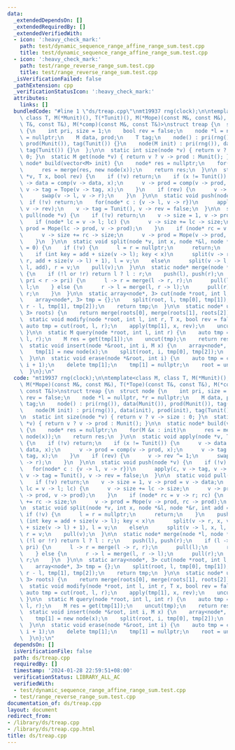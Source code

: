 ```yaml
---
data:
  _extendedDependsOn: []
  _extendedRequiredBy: []
  _extendedVerifiedWith:
  - icon: ':heavy_check_mark:'
    path: test/dynamic_sequence_range_affine_range_sum.test.cpp
    title: test/dynamic_sequence_range_affine_range_sum.test.cpp
  - icon: ':heavy_check_mark:'
    path: test/range_reverse_range_sum.test.cpp
    title: test/range_reverse_range_sum.test.cpp
  _isVerificationFailed: false
  _pathExtension: cpp
  _verificationStatusIcon: ':heavy_check_mark:'
  attributes:
    links: []
  bundledCode: "#line 1 \"ds/treap.cpp\"\nmt19937 rng(clock);\n\ntemplate<class M,\
    \ class T, M(*Munit)(), T(*Tunit)(), M(*Mope)(const M&, const M&), T(*Tope)(const\
    \ T&, const T&), M(*comp)(const M&, const T&)>\nstruct treap {\n  struct node\
    \ {\n    int pri, size = 1;\n    bool rev = false;\n    node *l = nullptr, *r\
    \ = nullptr;\n    M data, prod;\n    T tag;\n    node() : pri(rng()), data(Munit()),\
    \ prod(Munit()), tag(Tunit()) {}\n    node(M init) : pri(rng()), data(init), prod(init),\
    \ tag(Tunit()) {}\n  };\n\n  static int size(node *v) { return v ? v -> size :\
    \ 0; }\n  static M get(node *v) { return v ? v -> prod : Munit(); }\n\n  static\
    \ node* build(vector<M> init) {\n    node* res = nullptr;\n    for(M &x : init)\n\
    \      res = merge(res, new node(x));\n    return res;\n  }\n\n  static void apply(node\
    \ *v, T x, bool rev) {\n    if (!v) return;\n    if (x != Tunit()) {\n      v\
    \ -> data = comp(v -> data, x);\n      v -> prod = comp(v -> prod, x);\n     \
    \ v -> tag = Tope(v -> tag, x);\n    }\n    if (rev) {\n      v -> rev ^= 1;\n\
    \      swap(v -> l, v -> r);\n    }\n  }\n\n  static void push(node *v) {\n  \
    \  if (!v) return;\n    for(node* c : {v -> l, v -> r})\n      apply(c, v -> tag,\
    \ v -> rev);\n    v -> tag = Tunit(), v -> rev = false;\n  }\n\n  static void\
    \ pull(node *v) {\n    if (!v) return;\n    v -> size = 1, v -> prod = v -> data;\n\
    \    if (node* lc = v -> l; lc) {\n      v -> size += lc -> size;\n      v ->\
    \ prod = Mope(lc -> prod, v -> prod);\n    }\n    if (node* rc = v -> r; rc) {\n\
    \      v -> size += rc -> size;\n      v -> prod = Mope(v -> prod, rc -> prod);\n\
    \    }\n  }\n\n  static void split(node *v, int x, node *&l, node *&r, int add\
    \ = 0) {\n    if (!v) {\n      l = r = nullptr;\n      return;\n    }\n    push(v);\n\
    \    if (int key = add + size(v -> l); key < x)\n      split(v -> r, x, v -> r,\
    \ r, add + size(v -> l) + 1), l = v;\n    else\n      split(v -> l, x, l, v ->\
    \ l, add), r = v;\n    pull(v);\n  }\n\n  static node* merge(node *l, node *r)\
    \ {\n    if (!l or !r) return l ? l : r;\n    push(l), push(r);\n    if (l ->\
    \ pri < r -> pri) {\n      l -> r = merge(l -> r, r);\n      pull(l);\n      return\
    \ l;\n    } else {\n      r -> l = merge(l, r -> l);\n      pull(r);\n      return\
    \ r;\n    }\n  }\n\n  static array<node*, 3> cut(node *root, int l, int r) {\n\
    \    array<node*, 3> tmp = {};\n    split(root, l, tmp[0], tmp[1]);\n    split(tmp[1],\
    \ r - l, tmp[1], tmp[2]);\n    return tmp;\n  }\n\n  static node* uncut(array<node*,\
    \ 3> roots) {\n    return merge(roots[0], merge(roots[1], roots[2]));\n  }\n\n\
    \  static void modify(node *root, int l, int r, T x, bool rev = false) {\n   \
    \ auto tmp = cut(root, l, r);\n    apply(tmp[1], x, rev);\n    uncut(tmp);\n \
    \ }\n\n  static M query(node *root, int l, int r) {\n    auto tmp = cut(root,\
    \ l, r);\n    M res = get(tmp[1]);\n    uncut(tmp);\n    return res;\n  }\n\n\
    \  static void insert(node *&root, int i, M x) {\n    array<node*, 3> tmp = {};\n\
    \    tmp[1] = new node(x);\n    split(root, i, tmp[0], tmp[2]);\n    root = uncut(tmp);\n\
    \  }\n\n  static void erase(node *&root, int i) {\n    auto tmp = cut(root, i,\
    \ i + 1);\n    delete tmp[1];\n    tmp[1] = nullptr;\n    root = uncut(tmp);\n\
    \  }\n};\n"
  code: "mt19937 rng(clock);\n\ntemplate<class M, class T, M(*Munit)(), T(*Tunit)(),\
    \ M(*Mope)(const M&, const M&), T(*Tope)(const T&, const T&), M(*comp)(const M&,\
    \ const T&)>\nstruct treap {\n  struct node {\n    int pri, size = 1;\n    bool\
    \ rev = false;\n    node *l = nullptr, *r = nullptr;\n    M data, prod;\n    T\
    \ tag;\n    node() : pri(rng()), data(Munit()), prod(Munit()), tag(Tunit()) {}\n\
    \    node(M init) : pri(rng()), data(init), prod(init), tag(Tunit()) {}\n  };\n\
    \n  static int size(node *v) { return v ? v -> size : 0; }\n  static M get(node\
    \ *v) { return v ? v -> prod : Munit(); }\n\n  static node* build(vector<M> init)\
    \ {\n    node* res = nullptr;\n    for(M &x : init)\n      res = merge(res, new\
    \ node(x));\n    return res;\n  }\n\n  static void apply(node *v, T x, bool rev)\
    \ {\n    if (!v) return;\n    if (x != Tunit()) {\n      v -> data = comp(v ->\
    \ data, x);\n      v -> prod = comp(v -> prod, x);\n      v -> tag = Tope(v ->\
    \ tag, x);\n    }\n    if (rev) {\n      v -> rev ^= 1;\n      swap(v -> l, v\
    \ -> r);\n    }\n  }\n\n  static void push(node *v) {\n    if (!v) return;\n \
    \   for(node* c : {v -> l, v -> r})\n      apply(c, v -> tag, v -> rev);\n   \
    \ v -> tag = Tunit(), v -> rev = false;\n  }\n\n  static void pull(node *v) {\n\
    \    if (!v) return;\n    v -> size = 1, v -> prod = v -> data;\n    if (node*\
    \ lc = v -> l; lc) {\n      v -> size += lc -> size;\n      v -> prod = Mope(lc\
    \ -> prod, v -> prod);\n    }\n    if (node* rc = v -> r; rc) {\n      v -> size\
    \ += rc -> size;\n      v -> prod = Mope(v -> prod, rc -> prod);\n    }\n  }\n\
    \n  static void split(node *v, int x, node *&l, node *&r, int add = 0) {\n   \
    \ if (!v) {\n      l = r = nullptr;\n      return;\n    }\n    push(v);\n    if\
    \ (int key = add + size(v -> l); key < x)\n      split(v -> r, x, v -> r, r, add\
    \ + size(v -> l) + 1), l = v;\n    else\n      split(v -> l, x, l, v -> l, add),\
    \ r = v;\n    pull(v);\n  }\n\n  static node* merge(node *l, node *r) {\n    if\
    \ (!l or !r) return l ? l : r;\n    push(l), push(r);\n    if (l -> pri < r ->\
    \ pri) {\n      l -> r = merge(l -> r, r);\n      pull(l);\n      return l;\n\
    \    } else {\n      r -> l = merge(l, r -> l);\n      pull(r);\n      return\
    \ r;\n    }\n  }\n\n  static array<node*, 3> cut(node *root, int l, int r) {\n\
    \    array<node*, 3> tmp = {};\n    split(root, l, tmp[0], tmp[1]);\n    split(tmp[1],\
    \ r - l, tmp[1], tmp[2]);\n    return tmp;\n  }\n\n  static node* uncut(array<node*,\
    \ 3> roots) {\n    return merge(roots[0], merge(roots[1], roots[2]));\n  }\n\n\
    \  static void modify(node *root, int l, int r, T x, bool rev = false) {\n   \
    \ auto tmp = cut(root, l, r);\n    apply(tmp[1], x, rev);\n    uncut(tmp);\n \
    \ }\n\n  static M query(node *root, int l, int r) {\n    auto tmp = cut(root,\
    \ l, r);\n    M res = get(tmp[1]);\n    uncut(tmp);\n    return res;\n  }\n\n\
    \  static void insert(node *&root, int i, M x) {\n    array<node*, 3> tmp = {};\n\
    \    tmp[1] = new node(x);\n    split(root, i, tmp[0], tmp[2]);\n    root = uncut(tmp);\n\
    \  }\n\n  static void erase(node *&root, int i) {\n    auto tmp = cut(root, i,\
    \ i + 1);\n    delete tmp[1];\n    tmp[1] = nullptr;\n    root = uncut(tmp);\n\
    \  }\n};\n"
  dependsOn: []
  isVerificationFile: false
  path: ds/treap.cpp
  requiredBy: []
  timestamp: '2024-01-28 22:59:51+08:00'
  verificationStatus: LIBRARY_ALL_AC
  verifiedWith:
  - test/dynamic_sequence_range_affine_range_sum.test.cpp
  - test/range_reverse_range_sum.test.cpp
documentation_of: ds/treap.cpp
layout: document
redirect_from:
- /library/ds/treap.cpp
- /library/ds/treap.cpp.html
title: ds/treap.cpp
---
```

